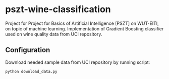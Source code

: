 # pszt-wine-classification
Project for Project for Basics of Artificial Intelligence [PSZT] on WUT-EITI, on topic of machine learning. Implementation of Gradient Boosting classifier used on wine quality data from UCI repository.

## Configuration
Download needed sample data from UCI repository by running script:
```
python download_data.py
```
